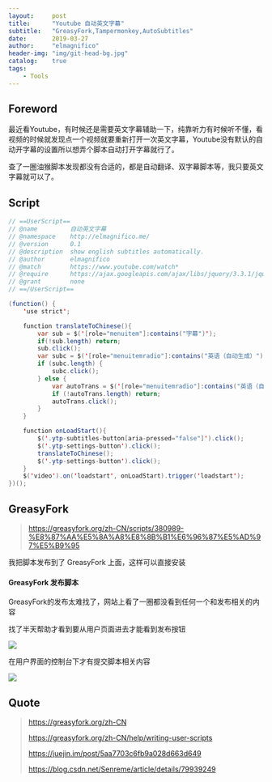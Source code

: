 ```yaml
---
layout:     post
title:      "Youtube 自动英文字幕"
subtitle:   "GreasyFork,Tampermonkey,AutoSubtitles"
date:       2019-03-27
author:     "elmagnifico"
header-img: "img/git-head-bg.jpg"
catalog:    true
tags:
    - Tools
---
```


## Foreword

最近看Youtube，有时候还是需要英文字幕辅助一下，纯靠听力有时候听不懂，看视频的时候就发现点一个视频就要重新打开一次英文字幕，Youtube没有默认的自动开字幕的设置所以想弄个脚本自动打开字幕就行了。

查了一圈油猴脚本发现都没有合适的，都是自动翻译、双字幕脚本等，我只要英文字幕就可以了。

## Script

```Java
// ==UserScript==
// @name         自动英文字幕
// @namespace    http://elmagnifico.me/
// @version      0.1
// @description  show english subtitles automatically.
// @author       elmagnifico
// @match        https://www.youtube.com/watch*
// @require      https://ajax.googleapis.com/ajax/libs/jquery/3.3.1/jquery.min.js
// @grant        none
// ==/UserScript==

(function() {
    'use strict';

    function translateToChinese(){
        var sub = $('[role="menuitem"]:contains("字幕")');
        if(!sub.length) return;
        sub.click();
        var subc = $('[role="menuitemradio"]:contains("英语（自动生成）")');
        if (subc.length) {
            subc.click();
        } else {
            var autoTrans = $('[role="menuitemradio"]:contains("英语（自动生成）")');
            if (!autoTrans.length) return;
            autoTrans.click();
        }
    }

    function onLoadStart(){
        $('.ytp-subtitles-button[aria-pressed="false"]').click();
        $('.ytp-settings-button').click();
        translateToChinese();
        $('.ytp-settings-button').click();
    }
    $('video').on('loadstart', onLoadStart).trigger('loadstart');
})();
```

## GreasyFork

> https://greasyfork.org/zh-CN/scripts/380989-%E8%87%AA%E5%8A%A8%E8%8B%B1%E6%96%87%E5%AD%97%E5%B9%95

我把脚本发布到了 GreasyFork 上面，这样可以直接安装

#### GreasyFork 发布脚本

GreasyFork的发布太难找了，网站上看了一圈都没看到任何一个和发布相关的内容

找了半天帮助才看到要从用户页面进去才能看到发布按钮

![](http://img.elmagnifico.tech:9514/static/upload/elmagnifico/5c9af4334de76.png)

在用户界面的控制台下才有提交脚本相关内容

![](http://img.elmagnifico.tech:9514/static/upload/elmagnifico/5c9af45071bbc.png)

## Quote

> https://greasyfork.org/zh-CN
>
> https://greasyfork.org/zh-CN/help/writing-user-scripts
>
> https://juejin.im/post/5aa7703c6fb9a028d663d649
>
> https://blog.csdn.net/Senreme/article/details/79939249
